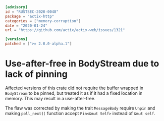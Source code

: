 ```toml
[advisory]
id = "RUSTSEC-2020-0048"
package = "actix-http"
categories = ["memory-corruption"]
date = "2020-01-24"
url = "https://github.com/actix/actix-web/issues/1321"

[versions]
patched = [">= 2.0.0-alpha.1"]
```

# Use-after-free in BodyStream due to lack of pinning

Affected versions of this crate did not require the buffer wrapped in `BodyStream` to be pinned,
but treated it as if it had a fixed location in memory. This may result in a use-after-free.
 
The flaw was corrected by making the trait `MessageBody` require `Unpin`
and making `poll_next()` function accept `Pin<&mut Self>` instead of `&mut self`.
